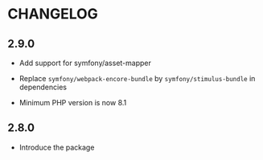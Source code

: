 # CHANGELOG

## 2.9.0

-   Add support for symfony/asset-mapper

-   Replace `symfony/webpack-encore-bundle` by `symfony/stimulus-bundle` in dependencies

-   Minimum PHP version is now 8.1

## 2.8.0

-   Introduce the package
